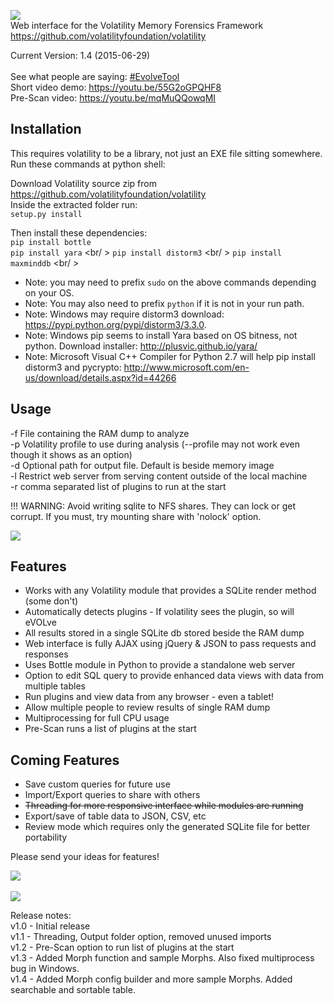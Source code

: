 <img src="https://github.com/JamesHabben/evolve/blob/master/images/evolve-logo.png" /> <br />
Web interface for the Volatility Memory Forensics Framework
https://github.com/volatilityfoundation/volatility

Current Version: 1.4 (2015-06-29) <br /><br />
See what people are saying: [#EvolveTool](https://twitter.com/search?q=%23evolvetool) <br />
Short video demo:
https://youtu.be/55G2oGPQHF8 <br />
Pre-Scan video:
https://youtu.be/mqMuQQowqMI

## Installation
This requires volatility to be a library, not just an EXE file sitting somewhere. Run these commands at python shell:

Download Volatility source zip from https://github.com/volatilityfoundation/volatility<br />
Inside the extracted folder run: <br />
`setup.py install`<br />

Then install these dependencies: <br />
`pip install bottle` <br />
`pip install yara` <br/ >
`pip install distorm3` <br/ >
`pip install maxminddb` <br/ >
* Note: you may need to prefix `sudo` on the above commands depending on your OS.
* Note: You may also need to prefix `python` if it is not in your run path.
* Note: Windows may require distorm3 download: https://pypi.python.org/pypi/distorm3/3.3.0.
* Note: Windows pip seems to install Yara based on OS bitness, not python. Download installer: http://plusvic.github.io/yara/
* Note: Microsoft Visual C++ Compiler for Python 2.7 will help pip install distorm3 and pycrypto: http://www.microsoft.com/en-us/download/details.aspx?id=44266


## Usage
-f File containing the RAM dump to analyze <br />
-p Volatility profile to use during analysis (--profile may not work even though it shows as an option) <br />
-d Optional path for output file. Default is beside memory image <br />
-l Restrict web server from serving content outside of the local machine <br />
-r comma separated list of plugins to run at the start<br />

!!! WARNING: Avoid writing sqlite to NFS shares. They can lock or get corrupt. If you must, try mounting share with 'nolock' option.

<img src="https://github.com/JamesHabben/evolve/blob/master/images/evolve-cmd.png" />

## Features
- Works with any Volatility module that provides a SQLite render method (some don't)
- Automatically detects plugins - If volatility sees the plugin, so will eVOLve
- All results stored in a single SQLite db stored beside the RAM dump
- Web interface is fully AJAX using jQuery & JSON to pass requests and responses
- Uses Bottle module in Python to provide a standalone web server
- Option to edit SQL query to provide enhanced data views with data from multiple tables
- Run plugins and view data from any browser - even a tablet!
- Allow multiple people to review results of single RAM dump
- Multiprocessing for full CPU usage
- Pre-Scan runs a list of plugins at the start

## Coming Features
- Save custom queries for future use
- Import/Export queries to share with others
- ~~Threading for more responsive interface while modules are running~~
- Export/save of table data to JSON, CSV, etc
- Review mode which requires only the generated SQLite file for better portability

Please send your ideas for features!

<img src="https://github.com/JamesHabben/evolve/blob/master/images/evolve-connections.png" />
<br /><br />
<img src="https://github.com/JamesHabben/evolve/blob/master/images/evolve-wsock32.png" />

Release notes:<br />
v1.0 - Initial release <br />
v1.1 - Threading, Output folder option, removed unused imports<br />
v1.2 - Pre-Scan option to run list of plugins at the start<br />
v1.3 - Added Morph function and sample Morphs. Also fixed multiprocess bug in Windows.<br />
v1.4 - Added Morph config builder and more sample Morphs. Added searchable and sortable table.<br />
